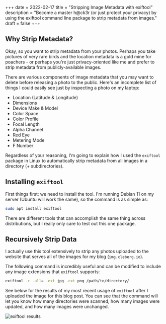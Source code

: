 +++
date = 2022-02-17
title = "Stripping Image Metadata with exiftool"
description = "Become a master h@ck3r (or just protect your privacy) by using the exiftool command line package to strip metadata from images."
draft = false
+++

## Why Strip Metadata?

Okay, so you want to strip metadata from your photos. Perhaps you take pictures
of very rare birds and the location metadata is a gold mine for poachers - or
perhaps you're just privacy-oriented like me and prefer to strip metadata from
publicly-available images.

There are various components of image metadata that you may want to delete
before releasing a photo to the public. Here's an incomplete list of things I
could easily see just by inspecting a photo on my laptop:

-   Location (Latitude & Longitude)
-   Dimensions
-   Device Make & Model
-   Color Space
-   Color Profile
-   Focal Length
-   Alpha Channel
-   Red Eye
-   Metering Mode
-   F Number

Regardless of your reasoning, I'm going to explain how I used the `exiftool`
package in Linux to automatically strip metadata from all images in a directory
(+ subdirectories).

## Installing `exiftool`

First things first: we need to install the tool. I'm running Debian 11 on my
server (Ubuntu will work the same), so the command is as simple as:

```bash
sudo apt install exiftool
```

There are different tools that can accomplish the same thing across
distributions, but I really only care to test out this one package.

## Recursively Strip Data

I actually use this tool extensively to strip any photos uploaded to the website
that serves all of the images for my blog (`img.cleberg.io`).

The following command is incredibly useful and can be modified to include any
image extensions that `exiftool` supports:

```bash
exiftool -r -all= -ext jpg -ext png /path/to/directory/
```

See below for the results of my most recent usage of `exiftool` after I uploaded
the image for this blog post. You can see that the command will let you know how
many directories were scanned, how many images were updated, and how many images
were unchanged.

![exiftool results](https://img.cleberg.io/blog/20220217-stripping-metadata-with-exiftool/exiftool.png)
